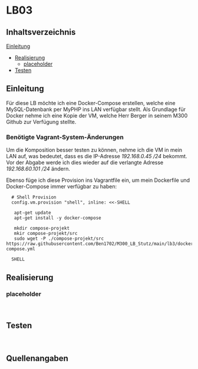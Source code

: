 # LB03
## Inhaltsverzeichnis
[Einleitung](#Einleitung)
  - [Realisierung](#Realisierung)
    - [placeholder](#placeholder)
  - [Testen](#testing)

## Einleitung
Für diese LB möchte ich eine Docker-Compose erstellen, welche eine MySQL-Datenbank per MyPHP ins LAN verfügbar stellt. Als Grundlage für Docker nehme ich eine Kopie der VM, welche Herr Berger in seinem M300 Github zur Verfügung stellte.

### Benötigte Vagrant-System-Änderungen
Um die Komposition besser testen zu können, nehme ich die VM in mein LAN auf, was bedeutet, dass es die IP-Adresse *192.168.0.45 /24* bekommt. Vor der Abgabe werde ich dies wieder auf die verlangte Adresse *192.168.60.101 /24* ändern.
<br>

Ebenso füge ich diese Provision ins Vagrantfile ein, um mein Dockerfile und Docker-Compose immer verfügbar zu haben:
```shell
  # Shell Provision
  config.vm.provision "shell", inline: <<-SHELL 
  
   apt-get update
   apt-get install -y docker-compose

   mkdir compose-projekt
   mkir compose-projekt/src
   sudo wget -P ./compose-projekt/src https://raw.githubusercontent.com/Ben1702/M300_LB_Stutz/main/lb3/docker-compose.yml
   
  SHELL
```

## Realisierung

### placeholder

<br>

## Testen

<br>

## Quellenangaben

